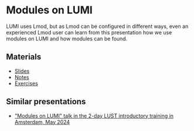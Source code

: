 # Modules on LUMI

<!-- *Presenter: Kurt Lust*  -->

LUMI uses Lmod, but as Lmod can be configured in different ways, even an experienced
Lmod user can learn from this presentation how we use modules on LUMI and how
modules can be found.

## Materials

-   [Slides](https://465000095.lumidata.eu/training-materials-web/intro-evolving/files/LUMI-BE-Intro-evolving-04-Modules.pdf)
-   [Notes](04-Modules.md)
-   [Exercises](E04-Modules.md)


## Similar presentations

-   ["Modules on LUMI" talk in the 2-day LUST introductory training in Amsterdam, May 2024](https://lumi-supercomputer.github.io/LUMI-training-materials/2day-20240502/extra_04_Modules/)
